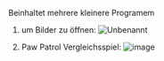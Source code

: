 Beinhaltet mehrere kleinere Programem 

1. um Bilder zu öffnen:
![Unbenannt](https://github.com/user-attachments/assets/f5c4cc9e-dad2-4634-b5c7-d66abf105611)

2. Paw Patrol Vergleichsspiel:
![image](https://github.com/user-attachments/assets/5f5331b0-0773-4a1c-a181-1bd81f3f9349)


